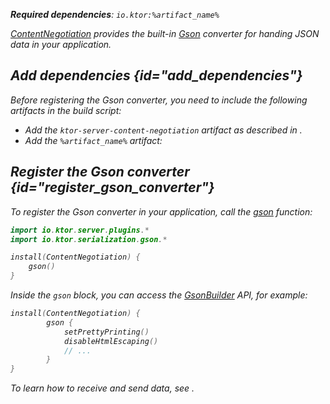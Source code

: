 [//]: # (title: Gson)

<var name="artifact_name" value="ktor-serialization-gson"/>

<microformat>
<p>
<b>Required dependencies</b>: <code>io.ktor:%artifact_name%</code>
</p>
<var name="example_name" value="gson"/>
<include src="lib.xml" include-id="download_example"/>
</microformat>

[ContentNegotiation](serialization.md) provides the built-in [Gson](https://github.com/google/gson) converter for handing JSON data in your application.


## Add dependencies {id="add_dependencies"}
Before registering the Gson converter, you need to include the following artifacts in the build script:
* Add the `ktor-server-content-negotiation` artifact as described in [](serialization.md#add_dependencies).
* Add the `%artifact_name%` artifact:
   <var name="artifact_name" value="ktor-serialization-gson"/>
   <include src="lib.xml" include-id="add_ktor_artifact"/>


## Register the Gson converter {id="register_gson_converter"}
To register the Gson converter in your application, call the [gson](https://api.ktor.io/ktor-shared/ktor-serialization/ktor-serialization-gson/io.ktor.serialization.gson/gson.html) function:
```kotlin
import io.ktor.server.plugins.*
import io.ktor.serialization.gson.*

install(ContentNegotiation) {
    gson()
}
```
Inside the `gson` block, you can access the [GsonBuilder](https://www.javadoc.io/doc/com.google.code.gson/gson/latest/com.google.gson/com/google/gson/GsonBuilder.html) API, for example:
```kotlin
install(ContentNegotiation) {
        gson {
            setPrettyPrinting()
            disableHtmlEscaping()
            // ...
        }
}
```
To learn how to receive and send data, see [](serialization.md#receive_send_data).